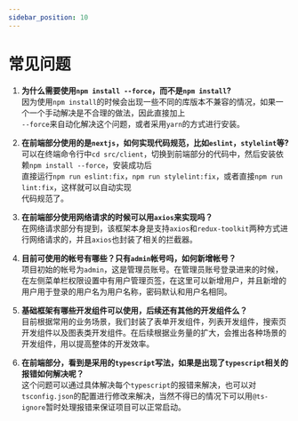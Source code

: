 ```yaml
---
sidebar_position: 10
---
```


# 常见问题

1. **为什么需要使用`npm install --force`，而不是`npm install`?**     
   因为使用`npm install`的时候会出现一些不同的库版本不兼容的情况，如果一个一个手动解决是不合理的做法，因此直接加上   
   `--force`来自动化解决这个问题，或者采用`yarn`的方式进行安装。

2. **在前端部分使用的是`nextjs`，如何实现代码规范，比如`eslint`，`stylelint`等?**    
   可以在终端命令行中`cd src/client`，切换到前端部分的代码中，然后安装依赖`npm install --force`，安装成功后    
   直接运行`npm run eslint:fix`，`npm run stylelint:fix`，或者直接`npm run lint:fix`，这样就可以自动实现    
   代码规范了。

3. **在前端部分使用网络请求的时候可以用`axios`来实现吗？**    
   在网络请求部分有提到，该框架本身是支持`axios`和`redux-toolkit`两种方式进行网络请求的，并且`axios`也封装了相关的拦截器。

4. **目前可使用的帐号有哪些？只有`admin`帐号吗，如何新增帐号？**   
   项目初始的帐号为`admin`，这是管理员账号。在管理员账号登录进来的时候，在左侧菜单栏权限设置中有用户管理页签，在这里可以新增用户，并且新增的用户用于登录的用户名为用户名称，密码默认和用户名相同。

5. **基础框架有哪些开发组件可以使用，后续还有其他的开发组件么？**   
   目前根据常用的业务场景，我们封装了表单开发组件，列表开发组件，搜索页开发组件以及图表类开发组件。在后续根据业务量的扩大，会推出各种场景的开发组件，用以提高整体的开发效率。

6. **在前端部分，看到是采用的`typescript`写法，如果是出现了`typescript`相关的报错如何解决呢？**    
   这个问题可以通过具体解决每个`typescript`的报错来解决，也可以对`tsconfig.json`的配置进行修改来解决，当然不得已的情况下可以用`@ts-ignore`暂时处理报错来保证项目可以正常启动。